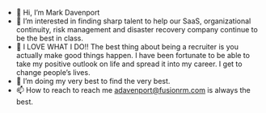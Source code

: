 - 👋 Hi, I’m Mark Davenport
- 👀 I’m interested in finding sharp talent to help our SaaS, organizational continuity, risk management  and disaster recovery company continue to be the best in class.
- 🌱 I LOVE WHAT I DO!! The best thing about being a recruiter is you actually make good things happen. 
I have been fortunate to be able to take my positive outlook on life and spread it into my career. I get to change people’s lives.
- 💞️ I’m doing my very best to find the very best.
- 📫 How to reach to reach me adavenport@fusionrm.com is always the best.

<!---
markdavenport50/markdavenport50 is a ✨ special ✨ repository because its `README.md` (this file) appears on your GitHub profile.
You can click the Preview link to take a look at your changes.
--->
